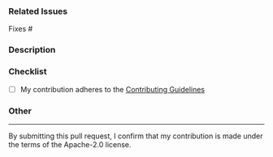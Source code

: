 ### Related Issues

Fixes #

### Description

<!--
Describe concisely your pull request and provide some background information, for example:

* Motivation
* Design
* Testing
-->

### Checklist

* [ ] My contribution adheres to the [Contributing Guidelines](../CONTRIBUTING.md)

### Other

<!--
Any other information, for example:

* Links
* More detailed descriptions
-->

---
By submitting this pull request, I confirm that my contribution is made under the terms of the Apache-2.0 license.
